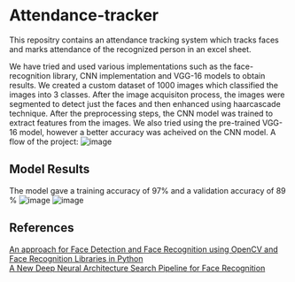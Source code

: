 # Attendance-tracker
This repositry contains an attendance tracking system which tracks faces and marks attendance of the recognized person in an excel sheet.

We have tried and used various implementations such as the face-recognition library, CNN implementation and VGG-16 models to obtain results.
We created a custom dataset of 1000 images which classified the images into 3 classes. After the image acquisiton process, the images were segmented to detect just the faces and then enhanced using haarcascade technique. 
After the preprocessing steps, the CNN model was trained to extract features from the images. 
We also tried using the pre-trained VGG-16 model, however a better accuracy was acheived on the CNN model.
A flow of the project:
![image](https://github.com/ankitd29/Attendance-tracker/assets/136194305/43eb7fc6-40f7-4bc5-a921-a286aa2581c6)


## Model Results

The model gave a training accuracy of 97% and a validation accuracy of 89 %
![image](https://github.com/ankitd29/Attendance-tracker/assets/136194305/6bd9f3cd-fac9-46eb-8a8b-975ddf0599df)
![image](https://github.com/ankitd29/Attendance-tracker/assets/136194305/b505c37b-726b-460b-8fab-8f57d09614d4)

## References

[An approach for Face Detection and Face Recognition using OpenCV and Face Recognition Libraries in Python](https://ieeexplore.ieee.org/document/10113066)  
[A New Deep Neural Architecture Search Pipeline for Face Recognition](https://ieeexplore.ieee.org/document/9091879)

